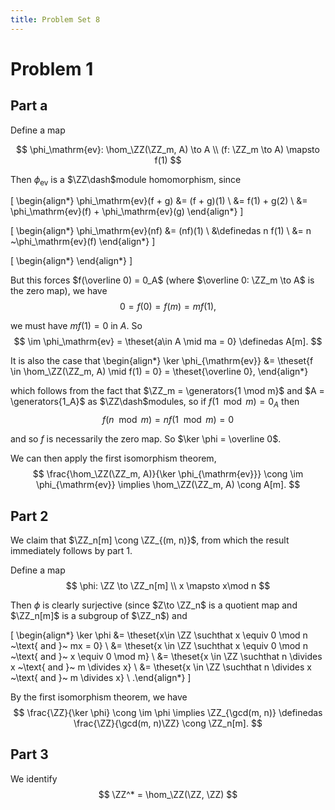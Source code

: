 ```yaml
---
title: Problem Set 8
---
```


# Problem 1

## Part a

Define a map

$$
\phi_\mathrm{ev}: \hom_\ZZ(\ZZ_m, A) \to A \\
(f: \ZZ_m \to A) \mapsto f(1)
$$

Then $\phi_\mathrm{ev}$ is a $\ZZ\dash$module homomorphism, since

\[
\begin{align*}
\phi_\mathrm{ev}(f + g) 
&= (f + g)(1) \\
&= f(1) + g(2) \\
&= \phi_\mathrm{ev}(f) + \phi_\mathrm{ev}(g)
\end{align*}
\]

\[
\begin{align*}
\phi_\mathrm{ev}(nf) &= (nf)(1) \\
&\definedas n f(1) \\
&= n ~\phi_\mathrm{ev}(f)
\end{align*}
\]

\[
\begin{align*}
\end{align*}
\]

But this forces $f(\overline 0) = 0_A$ (where $\overline 0: \ZZ_m \to A$ is the zero map), we have
$$
0 = f(0) = f(m) = m f(1),
$$

we must have $mf(1) = 0$ in $A$. So 
$$
\im \phi_\mathrm{ev} = \theset{a\in A \mid ma = 0} \definedas A[m].
$$

It is also the case that
\begin{align*}
\ker \phi_{\mathrm{ev}} &= \theset{f \in \hom_\ZZ(\ZZ_m, A) \mid f(1) = 0} = \theset{\overline 0},
\end{align*}

which follows from the fact that $\ZZ_m = \generators{1 \mod m}$ and $A = \generators{1_A}$ as $\ZZ\dash$modules, so if $f(1 \mod m) = 0_A$ then 
$$
f(n \mod m) = nf( 1 \mod m) = 0
$$ 

and so $f$ is necessarily the zero map. So $\ker \phi = \overline 0$. 

We can then apply the first isomorphism theorem,
$$
\frac{\hom_\ZZ(\ZZ_m, A)}{\ker \phi_{\mathrm{ev}}} \cong \im \phi_{\mathrm{ev}} \implies \hom_\ZZ(\ZZ_m, A) \cong A[m].
$$

## Part 2

We claim that $\ZZ_n[m] \cong \ZZ_{(m, n)}$, from which the result immediately follows by part 1.

Define a map
$$
\phi: \ZZ \to \ZZ_n[m] \\ 
x \mapsto x\mod n
$$

Then $\phi$ is clearly surjective (since $Z\to \ZZ_n$ is a quotient map and $\ZZ_n[m]$ is a subgroup of $\ZZ_n$) and

\[
\begin{align*}
\ker \phi &= \theset{x\in \ZZ \suchthat x \equiv 0 \mod n ~\text{ and }~ mx = 0} \\
&= \theset{x \in \ZZ \suchthat x \equiv 0 \mod n ~\text{ and }~ x \equiv 0 \mod m} \\
&= \theset{x \in \ZZ \suchthat n \divides x ~\text{ and }~ m \divides x} \\
&= \theset{x \in \ZZ \suchthat n \divides x ~\text{ and }~ m \divides x} \\
.\end{align*}
\]

By the first isomorphism theorem, we have
$$
\frac{\ZZ}{\ker \phi} \cong \im \phi \implies \ZZ_{\gcd(m, n)} \definedas \frac{\ZZ}{\gcd(m, n)\ZZ} \cong \ZZ_n[m].
$$

## Part 3

We identify
$$
\ZZ^* = \hom_\ZZ(\ZZ, \ZZ)
$$
